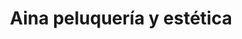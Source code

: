 ---
title: "Aina peluquería y estética"
url: /santiago-de-compostela/aina-peluqueria-y-estetica/
shop: Friseur
---